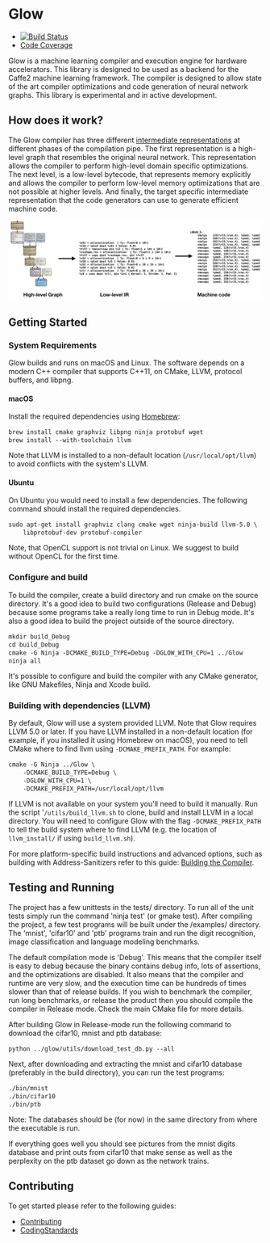# Glow

* [![Build Status](https://travis-ci.com/facebookexternal/Glow.svg?token=UwQBGB2pxogBqjigi7Nh&branch=master)](https://travis-ci.com/facebookexternal/Glow)
* [Code Coverage](https://fb-glow-assets.s3.amazonaws.com/coverage/coverage-master/index.html)

Glow is a machine learning compiler and execution engine for hardware
accelerators. This library is designed to be used as a backend for the Caffe2
machine learning framework. The compiler is designed to allow state of the art
compiler optimizations and code generation of neural network graphs.  This
library is experimental and in active development.

## How does it work?

The Glow compiler has three different
[intermediate representations](./docs/IR.md) at different phases of the
compilation pipe. The first representation is a high-level graph that resembles
the original neural network. This representation allows the compiler to perform
high-level domain specific optimizations. The next level, is a low-level
bytecode, that represents memory explicitly and allows the compiler to perform
low-level memory optimizations that are not possible at higher levels.  And
finally, the target specific intermediate representation that the code
generators can use to generate efficient machine code.

![](./docs/3LevelIR.png)

## Getting Started

### System Requirements

Glow builds and runs on macOS and Linux. The software depends on a modern C++
compiler that supports C++11, on CMake, LLVM, protocol buffers, and libpng.

#### macOS

Install the required dependencies using [Homebrew](https://brew.sh/):

  ```
  brew install cmake graphviz libpng ninja protobuf wget
  brew install --with-toolchain llvm
  ```

Note that LLVM is installed to a non-default location (`/usr/local/opt/llvm`) to
avoid conflicts with the system's LLVM.

#### Ubuntu

On Ubuntu you would need to install a few dependencies. The following command
should install the required dependencies.

  ```
  sudo apt-get install graphviz clang cmake wget ninja-build llvm-5.0 \
      libprotobuf-dev protobuf-compiler
  ```

Note, that OpenCL support is not trivial on Linux. We suggest to build without
OpenCL for the first time.

### Configure and build

To build the compiler, create a build directory and run cmake on the source
directory. It's a good idea to build two configurations (Release and Debug)
because some programs take a really long time to run in Debug mode. It's also a
good idea to build the project outside of the source directory.

  ```
  mkdir build_Debug
  cd build_Debug
  cmake -G Ninja -DCMAKE_BUILD_TYPE=Debug -DGLOW_WITH_CPU=1 ../Glow
  ninja all
  ```

It's possible to configure and build the compiler with any CMake generator,
like GNU Makefiles, Ninja and Xcode build.

### Building with dependencies (LLVM)

By default, Glow will use a system provided LLVM.  Note that Glow requires LLVM
5.0 or later.  If you have LLVM installed in a non-default location (for
example, if you installed it using Homebrew on macOS), you need to tell CMake
where to find llvm using `-DCMAKE_PREFIX_PATH`.  For example:

  ```
  cmake -G Ninja ../Glow \
      -DCMAKE_BUILD_TYPE=Debug \
      -DGLOW_WITH_CPU=1 \
      -DCMAKE_PREFIX_PATH=/usr/local/opt/llvm
  ```

If LLVM is not available on your system you'll need to build it manually.  Run
the script '`/utils/build_llvm.sh` to clone, build and install LLVM in a local
directory. You will need to configure Glow with the flag `-DCMAKE_PREFIX_PATH`
to tell the build system where to find LLVM (e.g. the location of
`llvm_install/` if using `build_llvm.sh`).

For more platform-specific build instructions and advanced options, such as
building with Address-Sanitizers refer to this guide:
[Building the Compiler](docs/Building.md).

## Testing and Running

The project has a few unittests in the tests/ directory. To run all of the unit
tests simply run the command 'ninja test' (or gmake test).  After compiling the
project, a few test programs will be built under the /examples/ directory. The
'mnist', 'cifar10' and 'ptb' programs train and run the digit recognition, image
classification and language modeling benchmarks.

The default compilation mode is 'Debug'. This means that the compiler itself is
easy to debug because the binary contains debug info, lots of assertions, and
the optimizations are disabled. It also means that the compiler and runtime are
very slow, and the execution time can be hundreds of times slower than that of
release builds. If you wish to benchmark the compiler, run long benchmarks, or
release the product then you should compile the compiler in Release mode. Check
the main CMake file for more details.

After building Glow in Release-mode run the following command to download the
cifar10, mnist and ptb database:

```
python ../glow/utils/download_test_db.py --all
```

Next, after downloading and extracting the mnist and cifar10 database
(preferably in the build directory), you can run the test programs:

```
./bin/mnist
./bin/cifar10
./bin/ptb
```

Note: The databases should be (for now) in the same directory from where the
executable is run.

If everything goes well you should see pictures from the mnist digits database
and print outs from cifar10 that make sense as well as the perplexity on the
ptb dataset go down as the network trains.

## Contributing

To get started please refer to the following guides:
* [Contributing](docs/Contributing.md)
* [CodingStandards](docs/CodingStandards.md)
